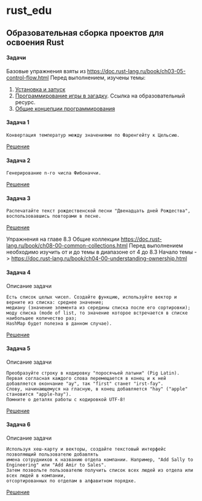 # rust_edu

## Образовательная сборка проектов для освоения Rust

#### Задачи
Базовые упражнения взяты из https://doc.rust-lang.ru/book/ch03-05-control-flow.html
Перед выполнением, изучены темы:

1. [Установка и запуск](https://doc.rust-lang.ru/book/ch01-00-getting-started.html)
2. [Программирование игры в загадку](https://doc.rust-lang.ru/book/ch02-00-guessing-game-tutorial.html). Ссылка на
   образовательный ресурс.
3. [Общие концепции программирования](https://doc.rust-lang.ru/book/ch03-00-common-programming-concepts.html)

#### Задача 1

```text
Конвертация температур между значениями по Фаренгейту к Цельсию.
```
[Решение](./c_to_f_converter)

#### Задача 2

```text
Генерирование n-го числа Фибоначчи.
```

[Решение](./fibonacci)

#### Задача 3

```text
Распечатайте текст рождественской песни "Двенадцать дней Рождества", воспользовавшись повторами в песне.
```

[Решение](./cristmas_song)

Упражнения на главе 8.3 Общие коллекции https://doc.rust-lang.ru/book/ch08-00-common-collections.html
Перед выполнением необходимо изучить от и до темы в диапазоне от 4 до 8.3
Начало темы -> https://doc.rust-lang.ru/book/ch04-00-understanding-ownership.html

#### Задача 4

Описание задачи

```text
Есть список целых чисел. Создайте функцию, используйте вектор и верните из списка: среднее значение; 
медиану (значение элемента из середины списка после его сортировки); 
моду списка (mode of list, то значение которое встречается в списке наибольшее количество раз;
HashMap будет полезна в данном случае).
```

[Решение](./mean_median_mode)

#### Задача 5

Описание задачи

```text
Преобразуйте строку в кодировку "поросячьей латыни" (Pig Latin).
Первая согласная каждого слова перемещается в конец и к ней добавляется окончание "ay", так "first" станет "irst-fay". 
Слову, начинающемуся на гласную, в конец добавляется "hay" ("apple" становится "apple-hay"). 
Помните о деталях работы с кодировкой UTF-8!
```

[Решение](./pig_latin)

#### Задача 6

Описание задачи

```text
Используя хеш-карту и векторы, создайте текстовый интерфейс позволяющий пользователю добавлять 
имена сотрудников к названию отдела компании. Например, "Add Sally to Engineering" или "Add Amir to Sales".
Затем позвольте пользователю получить список всех людей из отдела или всех людей в компании, 
отсортированных по отделам в алфавитном порядке.
```

[Решение](./employee_app)
